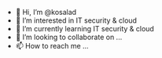 - 👋 Hi, I’m @kosalad
- 👀 I’m interested in IT security & cloud 
- 🌱 I’m currently learning IT security & cloud 
- 💞️ I’m looking to collaborate on ...
- 📫 How to reach me ...

<!---
kosalad/kosalad is a ✨ special ✨ repository because its `README.md` (this file) appears on your GitHub profile.
You can click the Preview link to take a look at your changes.
--->
